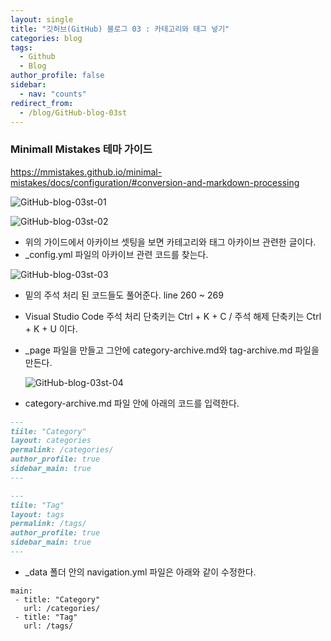```yaml
---
layout: single
title: "깃허브(GitHub) 블로그 03 : 카테고리와 태그 넣기"
categories: blog
tags:
  - Github
  - Blog
author_profile: false
sidebar:
  - nav: "counts"
redirect_from:
  - /blog/GitHub-blog-03st
---
```

### Minimall Mistakes 테마 가이드
<a href="https://mmistakes.github.io/minimal-mistakes/docs/configuration/#conversion-and-markdown-processing">https://mmistakes.github.io/minimal-mistakes/docs/configuration/#conversion-and-markdown-processing</a>

![GitHub-blog-03st-01]({{site.url}}/images/2024-03-08-GitHub-blog-03st/GitHub-blog-03st-01.png)

![GitHub-blog-03st-02]({{site.url}}/images/2024-03-08-GitHub-blog-03st/GitHub-blog-03st-02.png)

- 위의 가이드에서 아카이브 셋팅을 보면 카테고리와 태그 아카이브 관련한 글이다.
- _config.yml 파일의 아카이브 관련 코드를 찾는다.

![GitHub-blog-03st-03]({{site.url}}/images/2024-03-08-GitHub-blog-03st/GitHub-blog-03st-03.png)

- 밑의 주석 처리 된 코드들도 풀어준다. line 260 ~ 269

- Visual Studio Code 주석 처리 단축키는 Ctrl + K + C / 주석 해제 단축키는 Ctrl + K + U 이다.

- _page 파일을 만들고 그안에 category-archive.md와 tag-archive.md 파일을 만든다.

  ![GitHub-blog-03st-04]({{site.url}}/images/2024-03-08-GitHub-blog-03st/GitHub-blog-03st-04.png)

- category-archive.md 파일 안에 아래의 코드를 입력한다.
```category-archive.md
---
tiile: "Category"
layout: categories
permalink: /categories/
author_profile: true
sidebar_main: true
---
```
```tag-archive.md
---
tiile: "Tag"
layout: tags
permalink: /tags/
author_profile: true
sidebar_main: true
---
```

- _data 폴더 안의 navigation.yml 파일은 아래와 같이 수정한다.

```
main:
 - title: "Category"
   url: /categories/
 - title: "Tag"
   url: /tags/
```
